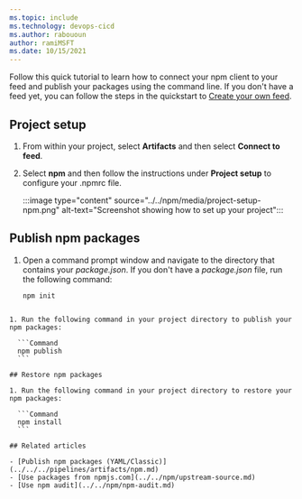 ```yaml
---
ms.topic: include
ms.technology: devops-cicd
ms.author: rabououn
author: ramiMSFT
ms.date: 10/15/2021
---
```


Follow this quick tutorial to learn how to connect your npm client to your feed and publish your packages using the command line. If you don't have a feed yet, you can follow the steps in the quickstart to [Create your own feed](../../get-started-npm.md#create-a-feed). 

## Project setup

1. From within your project, select **Artifacts** and then select **Connect to feed**. 

1. Select **npm** and then follow the instructions under **Project setup** to configure your .npmrc file.

    :::image type="content" source="../../npm/media/project-setup-npm.png" alt-text="Screenshot showing how to set up your project":::

## Publish npm packages

1. Open a command prompt window and navigate to the directory that contains your *package.json*. If you don't have a *package.json* file, run the following command:

   ```Command
   npm init 
  ```

1. Run the following command in your project directory to publish your npm packages:

    ```Command
    npm publish
    ```

## Restore npm packages

1. Run the following command in your project directory to restore your npm packages: 
   
    ```Command
    npm install
    ```

## Related articles

- [Publish npm packages (YAML/Classic)](../../../pipelines/artifacts/npm.md)
- [Use packages from npmjs.com](../../npm/upstream-source.md)
- [Use npm audit](../../npm/npm-audit.md)
